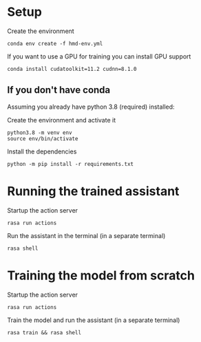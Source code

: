 # Setup
Create the environment

```
conda env create -f hmd-env.yml
```

If you want to use a GPU for training you can install GPU support

<!-- Although during development training with a GPU has been slower then training on CPU only, probably due to the little amount of data that make GPU contribution less important. -->

```
conda install cudatoolkit=11.2 cudnn=8.1.0
```

## If you don't have conda
Assuming you already have python 3.8 (required) installed:


Create the environment and activate it
```
python3.8 -m venv env
source env/bin/activate
```

Install the dependencies
```
python -m pip install -r requirements.txt
```

# Running the trained assistant

Startup the action server
```
rasa run actions
```

Run the assistant in the terminal (in a separate terminal)

```
rasa shell
```

# Training the model from scratch

Startup the action server
```
rasa run actions
```

Train the model and run the assistant (in a separate terminal)

```
rasa train && rasa shell
```
